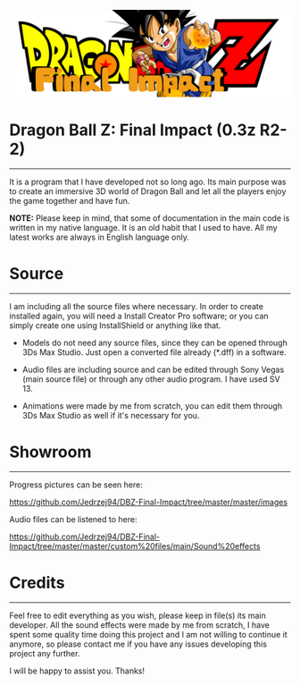 ![logo](/master/images/logo.png)

# Dragon Ball Z: Final Impact (0.3z R2-2)
________________________
It is a program that I have developed not so long ago. Its main purpose was to create an immersive 3D world of Dragon Ball and let all the players enjoy the game together and have fun.

**NOTE:**
Please keep in mind, that some of documentation in the main code is written in my native language. It is an old habit that I used to have. All my latest works are always in English language only.

# Source
________________________
I am including all the source files where necessary. In order to create installed again, you will need a Install Creator Pro software; or you can simply create one using InstallShield or anything like that.

* Models do not need any source files, since they can be opened through 3Ds Max Studio. Just open a converted file already (*.dff) in a software.

* Audio files are including source and can be edited through Sony Vegas (main source file) or through any other audio program. I have used SV 13.

* Animations were made by me from scratch, you can edit them through 3Ds Max Studio as well if it's necessary for you.

# Showroom
________________________
Progress pictures can be seen here: 

https://github.com/Jedrzej94/DBZ-Final-Impact/tree/master/master/images

Audio files can be listened to here:

https://github.com/Jedrzej94/DBZ-Final-Impact/tree/master/master/custom%20files/main/Sound%20effects

# Credits
________________________
Feel free to edit everything as you wish, please keep in file(s) its main developer. All the sound effects were made by me from scratch, I have spent some quality time doing this project and I am not willing to continue it anymore, so please contact me if you have any issues developing this project any further. 

I will be happy to assist you. Thanks!
